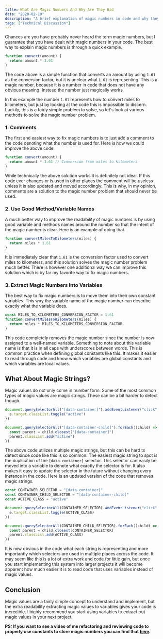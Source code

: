 ```yaml
---
title: What Are Magic Numbers And Why Are They Bad
date: "2020-02-10"
description: "A brief explanation of magic numbers in code and why they are bad."
tags: ["Technical Discussion"]
---
```


Chances are you have probably never heard the term magic numbers, but I guarantee that you have dealt with magic numbers in your code. The best way to explain magic numbers is through a quick example.

```js
function convert(amount) {
  return amount * 1.61
}
```

The code above is a simple function that converts an amount by using `1.61` as the conversion factor, but it is unclear what `1.61` is representing. This is a magic number, because it is a number in code that does not have any obvious meaning. Instead the number just magically works.

In this example the number `1.61` represents how to convert miles to kilometers, but just by looking at the code this is impossible to discern. Luckily, this is a fairly simple problem to solve, so let's look at various methods to solve the magic number problem.

### 1. Comments

The first and easiest way to fix magic numbers is to just add a comment to the code denoting what the number is used for. Here is how we could improve the above code.

```js
function convert(amount) {
  return amount * 1.61 // Conversion from miles to kilometers
}
```

While technically the above solution works it is definitely not ideal. If this code ever changes or is used in other places the comment will be useless unless it is also updated and moved accordingly. This is why, in my opinion, comments are a solution to the magic number problem that should never be used.

### 2. Use Good Method/Variable Names

A much better way to improve the readability of magic numbers is by using good variable and methods names around the number so that the intent of the magic number is clear. Here is an example of doing that.

```js
function convertMilesToKilometers(miles) {
  return miles * 1.61
}
```

It is immediately clear that `1.61` is the conversion factor used to convert miles to kilometers, and this solution solves the magic number problem much better. There is however one additional way we can improve this solution which is by far my favorite way to fix magic numbers.

### 3. Extract Magic Numbers Into Variables

The best way to fix magic numbers is to move them into their own constant variables. This way the variable name of the magic number can describe exactly what the variable does.

```js
const MILES_TO_KILOMETERS_CONVERSION_FACTOR = 1.61
function convertMilesToKilometers(miles) {
  return miles * MILES_TO_KILOMETERS_CONVERSION_FACTOR
}
```

This code completely removes the magic number since the number is now assigned to a well-named variable. Something to note about this variable name is that it is in all caps with underscores between words. This is common practice when defining global constants like this. It makes it easier to read through code and know which variables are global constants and which variables are local values.

## What About Magic Strings?

Magic values do not only come in number form. Some of the most common types of magic values are magic strings. These can be a bit harder to detect though.

```js
document.querySelectorAll("[data-container]").addEventListener("click", (e) => {
  e.target.classList.toggle("active")
})

document.querySelectorAll("[data-container-child]").forEach((child) => {
  const parent = child.closest("[data-container]")
  parent.classList.add("active")
})
```

The above code utilizes multiple magic strings, but this can be hard to detect since code like this is so common. The easiest magic string to spot is the duplication of the `[data-container]` selector. This selector can easily be moved into a variable to denote what exactly the selector is for. It also makes it easy to update the selector in the future without changing every instance in the code. Here is an updated version of the code that removes magic strings.

```js
const CONTAINER_SELECTOR = "[data-container]"
const CONTAINER_CHILD_SELECTOR = "[data-container-child]"
const ACTIVE_CLASS = "active"

document.querySelectorAll(CONTAINER_SELECTOR).addEventListener("click", (e) => {
  e.target.classList.toggle(ACTIVE_CLASS)
})

document.querySelectorAll(CONTAINER_CHILD_SELECTOR).forEach((child) => {
  const parent = child.closest(CONTAINER_SELECTOR)
  parent.classList.add(ACTIVE_CLASS)
})
```

It is now obvious in the code what each string is representing and more importantly which selectors are used in multiple places across the code. It may seem like this is a lot of extra work and code for little gain, but once you start implementing this system into larger projects it will become apparent how much easier it is to read code that uses variables instead of magic values.

## Conclusion

Magic values are a fairly simple concept to understand and implement, but the extra readability extracting magic values to variables gives your code is incredible. I highly recommend you start using variables to extract out magic values in your next project.

**PS: If you want to see a video of me refactoring and reviewing code to properly use constants to store magic numbers you can find that [here](https://youtu.be/UphEnjnoxSg).**
